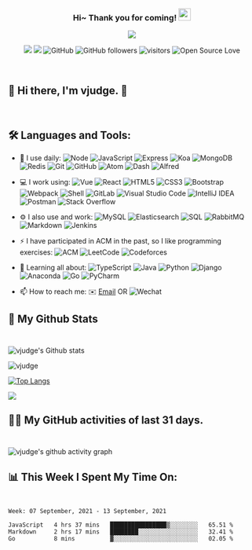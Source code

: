<!--
<hr>
**vjudge/vjudge** is a ✨ _special_ ✨ repository because its `README.md` (this file) appears on your GitHub profile.

Here are some ideas to get you started:

- 🔭 I’m currently working on ...
- 🌱 I’m currently learning ...
- 👯 I’m looking to collaborate on ...
- 🤔 I’m looking for help with ...
- 💬 Ask me about ...
- 📫 How to reach me: ...
- 😄 Pronouns: ...
- ⚡ Fun fact: ...
-->

<h3 align="center">
    Hi~ Thank you for coming!
    <img src="https://media.giphy.com/media/hvRJCLFzcasrR4ia7z/giphy.gif" width="25px">
</h3>

<!-- Typing SVG - https://github.com/DenverCoder1/readme-typing-svg -->
<!-- Typing SVG Fast Demo - https://readme-typing-svg.herokuapp.com/demo/ -->
<p align="center">
    <img src="https://readme-typing-svg.herokuapp.com?color=e65e2a&width=380&height=45&lines=Full+Stack+developer;Self-taught+Code+Designer;Always+learning+new+things">
</p>

<p align="center">
    <img src="https://img.shields.io/badge/gender-%F0%9F%A4%B5-critical">
    <a href="https://vjudge.com" target="_blank"><img src="https://img.shields.io/badge/website-vjudge.com-orange"></a>
    <!-- https://visitor-badge.glitch.me/ -->
    <img src="https://img.shields.io/badge/dynamic/json?logo=github&label=GitHub&labelColor=495867&color=495867&query=%24.data.totalSubs&url=https%3A%2F%2Fapi.spencerwoo.com%2Fsubstats%2F%3Fsource%3Dgithub%26queryKey%3Dhayschan&style=flat-square" alt="GitHub">
    <img alt="GitHub followers" src="https://img.shields.io/github/followers/vjudge?style=social" />
    <img src="https://visitor-badge.glitch.me/badge?page_id=vjudge.vjudge" alt="visitors">
    <img src="https://badges.frapsoft.com/os/v1/open-source.svg?v=102" alt="Open Source Love">
</p>

<br/>

## 🎉 Hi there, I'm vjudge. 👋
<br />

## 🛠️ **Languages and Tools:**
<!-- https://github.com/simple-icons/simple-icons/blob/develop/slugs.md -->
- 🚀 I use daily:
  ![Node](https://img.shields.io/badge/-Node.JS-black?style=for-the-badge&logo=Node.js)
  ![JavaScript](https://img.shields.io/badge/-JavaScript-black?style=for-the-badge&logo=javascript)
  ![Express](https://img.shields.io/badge/-Express.JS-c7b198?style=for-the-badge&logo=Express.JS)
  ![Koa](https://img.shields.io/badge/-MongoDB-black?style=for-the-badge&logo=koa)
  ![MongoDB](https://img.shields.io/badge/-MongoDB-black?style=for-the-badge&logo=mongodb)
  ![Redis](https://img.shields.io/badge/redis-%23c83d2e.svg?style=for-the-badge&logo=redis&logoColor=white)
  ![Git](https://img.shields.io/badge/-Git-black?style=for-the-badge&logo=git)
  ![GitHub](https://img.shields.io/badge/-GitHub-181717?style=for-the-badge&logo=github)
  ![Atom](https://img.shields.io/badge/-Atom-blasck?style=for-the-badge&logo=atom)
  ![Dash](https://img.shields.io/badge/-Dash-blasck?style=for-the-badge&logo=dash)
  ![Alfred](https://img.shields.io/badge/-Alfred-blasck?style=for-the-badge&logo=alfred)
- 💻 I work using:
  ![Vue](https://img.shields.io/badge/Vue%20-%232b3847.svg?style=for-the-badge&logo=vue.js)
  ![React](https://img.shields.io/badge/-React-3b2e5a?style=for-the-badge&logo=react)
  ![HTML5](https://img.shields.io/badge/-HTML5-E34F26?style=for-the-badge&logo=html5&logoColor=white)
  ![CSS3](https://img.shields.io/badge/-CSS3-1572B6?style=for-the-badge&logo=css3)
  ![Bootstrap](https://img.shields.io/badge/-Bootstrap-563D7C?style=for-the-badge&logo=bootstrap)
  ![Webpack](https://img.shields.io/badge/Webpack%20-%232b3847.svg?style=for-the-badge&logo=webpack)
  ![Shell](https://img.shields.io/badge/-Shell-blasck?style=for-the-badge&logo=Shell)
  ![GitLab](https://img.shields.io/badge/-GitLab-FCA121?style=for-the-badge&logo=gitlab)
  ![Visual Studio Code](https://img.shields.io/badge/-VS%20Code-007ACC?style=for-the-badge&logo=visual-studio-code)
  ![IntelliJ IDEA](https://img.shields.io/badge/-IntelliJ%20IDEA-007ACC?style=for-the-badge&logo=intellijidea)
  ![Postman](https://img.shields.io/badge/Postman-FF6C37?style=for-the-badge&logo=postman&logoColor=white)
  ![Stack Overflow](https://img.shields.io/badge/-Stack%20Overflow-FE7A16?style=for-the-badge&logo=stack-overflow&logoColor=white)
- ⚙️ I also use and work:
  ![MySQL](https://img.shields.io/badge/MySQL-%2300f.svg?style=for-the-badge&logo=mysql&logoColor=white)
  ![Elasticsearch](https://img.shields.io/badge/Elasticsearch-%2395e0d1.svg?style=for-the-badge&logo=elastic&logoColor=white)
  ![SQL](https://img.shields.io/badge/SQL%20-%23025E8C.svg?style=for-the-badge&logo=sql&logoColor=white)
  ![RabbitMQ](https://img.shields.io/badge/RabbitMQ%20-%23025E8C.svg?style=for-the-badge&logo=rabbitmq&logoColor=white)
  ![Markdown](https://img.shields.io/badge/Markdown-%23000000.svg?style=for-the-badge&logo=markdown&logoColor=white)
  ![Jenkins](https://img.shields.io/badge/-Jenkins-black?style=for-the-badge&logo=Jenkins)
- ⚡ I have participated in ACM in the past, so I like programming exercises:
  ![ACM](https://img.shields.io/badge/-ACM-3f4441?style=for-the-badge&logo=acm)
  ![LeetCode](https://img.shields.io/badge/-LeetCode-3f4441?style=for-the-badge&logo=leetCode)
  ![Codeforces](https://img.shields.io/badge/-Codeforces-3f4441?style=for-the-badge&logo=codeforces)
- 🌱 Learning all about:
  ![TypeScript](https://img.shields.io/badge/-TypeScript-3f4441?style=for-the-badge&logo=typescript)
  ![Java](https://img.shields.io/badge/-java-3f4441?style=for-the-badge&logo=java)
  ![Python](https://img.shields.io/badge/Python-FFD43B?style=for-the-badge&logo=python)
  ![Django](https://img.shields.io/badge/-Django-092E20?style=for-the-badge&logo=Django)
  ![Anaconda](https://img.shields.io/badge/-Anaconda-092E20?style=for-the-badge&logo=anaconda)
  ![Go](https://img.shields.io/badge/-Go-092E20?style=for-the-badge&logo=go)
  ![PyCharm](https://img.shields.io/badge/-PyCharm-092E20?style=for-the-badge&logo=pycharm)

- 📫 How to reach me:
  ✉️ [Email](mailto:gradonday@gmail.com) OR ![Wechat](https://img.shields.io/badge/1156638549%20-%23.svg?logo=wechat&logoColor=white)


<!-- START NEW SECTION -->

## 🔭 **My Github Stats** <br /> <br />

<!-- <img src="https://github-readme-stats.vercel.app/api/?username=vjudge&theme=bear&show_icons=true&count_private=true" alt="vjudge's GitHub Stats"> -->

![vjudge's Github stats](https://github-readme-stats.vercel.app/api?username=vjudge&show_icons=true&theme=bear&hide_title=false)

![vjudge](https://github-readme-streak-stats.herokuapp.com/?user=vjudge&theme=dark)

[![Top Langs](https://github-readme-stats.vercel.app/api/top-langs/?username=vjudge&show_icons=true&card_width=600&theme=radical&layout=compact&langs_count=10&hide_title=true)](https://github.com/vjudge)

![](https://github-profile-summary-cards.vercel.app/api/cards/profile-details?username=vjudge&theme=monokai)



<!-- https://github.com/ashutosh00710/github-readme-activity-graph -->
 ## 👨‍💻 **My GitHub activities of last 31 days.** <br /> <br />

![vjudge's github activity graph](https://activity-graph.herokuapp.com/graph?username=vjudge&theme=react-dark&area=true&custom_title=vjudge's%20Graph)



<!-- waka readme - https://github.com/athul/waka-readme -->
## 📊 **This Week I Spent My Time On:** <br /><br />

<!--START_SECTION:waka-->
```text
Week: 07 September, 2021 - 13 September, 2021

JavaScript   4 hrs 37 mins   ████████████████▒░░░░░░░░   65.51 %
Markdown     2 hrs 17 mins   ████████░░░░░░░░░░░░░░░░░   32.41 %
Go           8 mins          ▓░░░░░░░░░░░░░░░░░░░░░░░░   02.05 %
```

<!--END_SECTION:waka-->
